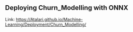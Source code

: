 ## Deploying Churn_Modelling with ONNX

Link:   https://Atalari.github.io/Machine-Learning/Deployment/Churn_Modelling/
